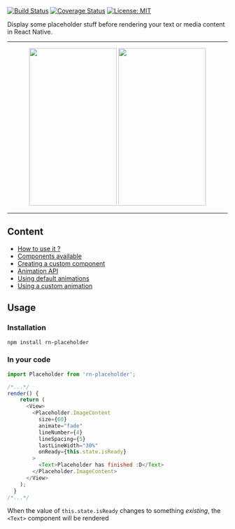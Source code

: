 [![Build Status](https://travis-ci.org/mfrachet/rn-placeholder.svg?branch=master)](https://travis-ci.org/Skahrz/rn-placeholder)
[![Coverage Status](https://coveralls.io/repos/github/Skahrz/rn-placeholder/badge.svg?branch=master)](https://coveralls.io/github/Skahrz/rn-placeholder?branch=master)
[![License: MIT](https://img.shields.io/badge/License-MIT-yellow.svg)](https://opensource.org/licenses/MIT)



Display some placeholder stuff before rendering your text or media content in React Native.

------
<p align="center">
<img width="200" height="360" src="https://img4.hostingpics.net/pics/221859android.gif" />
<img width="200" height="360" src="https://img4.hostingpics.net/pics/677705ios.gif" />
</p>

------

## Content

- <a href="#usage">How to use it ?</a>
- [Components available](./API.md)
- [Creating a custom component](./API.md#custom)
- [Animation API](./ANIMATIONS.md)
- [Using default animations](./ANIMATIONS.md#default)
- [Using a custom animation](./ANIMATIONS.md#custom)

<h2 name="#usage">Usage</h2>

### Installation
```
npm install rn-placeholder
```

### In your code

```javascript
import Placeholder from 'rn-placeholder';

/*...*/
render() {
    return (
      <View>
        <Placeholder.ImageContent
          size={60}
          animate="fade"
          lineNumber={4}
          lineSpacing={5}
          lastLineWidth="30%"
          onReady={this.state.isReady}
        >
          <Text>Placeholder has finished :D</Text>
        </Placeholder.ImageContent>
      </View>
    );
  }
/*...*/
```

When the value of `this.state.isReady` changes to something *existing*, the `<Text>` component will be rendered
